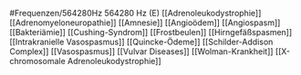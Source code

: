 #Frequenzen/564280Hz
564280 Hz (E)
[[Adrenoleukodystrophie]]
[[Adrenomyeloneuropathie]]
[[Amnesie]]
[[Angioödem]]
[[Angiospasm]]
[[Bakteriämie]]
[[Cushing-Syndrom]]
[[Frostbeulen]]
[[Hirngefäßspasmen]]
[[Intrakranielle Vasospasmus]]
[[Quincke-Ödeme]]
[[Schilder-Addison Complex]]
[[Vasospasmus]]
[[Vulvar Diseases]]
[[Wolman-Krankheit]]
[[X-chromosomale Adrenoleukodystrophie]]